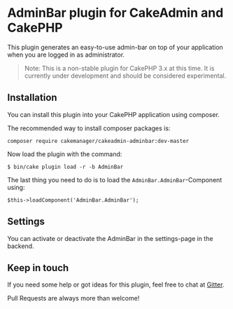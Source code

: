 # AdminBar plugin for CakeAdmin and CakePHP

This plugin generates an easy-to-use admin-bar on top of your application when you are logged in as administrator.

> Note: This is a non-stable plugin for CakePHP 3.x at this time. It is currently under development and should be 
considered experimental.

## Installation
You can install this plugin into your CakePHP application using composer.

The recommended way to install composer packages is:

    composer require cakemanager/cakeadmin-adminbar:dev-master
    
Now load the plugin with the command:

    $ bin/cake plugin load -r -b AdminBar

The last thing you need to do is to load the `AdminBar.AdminBar`-Component using:

    $this->loadComponent('AdminBar.AdminBar');

## Settings
You can activate or deactivate the AdminBar in the settings-page in the backend.

## Keep in touch
If you need some help or got ideas for this plugin, feel free to chat at 
[Gitter](https://gitter.im/cakemanager/cakeadmin-adminbar).

Pull Requests are always more than welcome!
